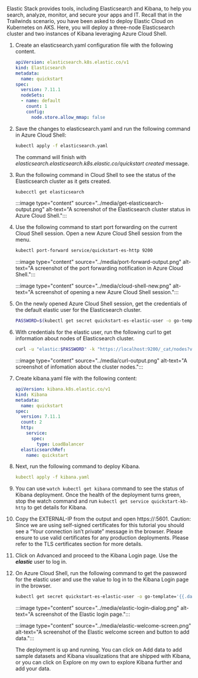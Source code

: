 Elastic Stack provides tools, including Elasticsearch and Kibana, to help you search, analyze, monitor, and secure your apps and IT. Recall that in the Trailwinds scenario, you have been asked to deploy Elastic Cloud on Kubernetes on AKS. Here, you will deploy a three-node Elasticsearch cluster and two instances of Kibana leveraging Azure Cloud Shell.

1. Create an elasticsearch.yaml configuration file with the following content.

    ```yml
    apiVersion: elasticsearch.k8s.elastic.co/v1
    kind: Elasticsearch
    metadata:
      name: quickstart
    spec:
      version: 7.11.1
      nodeSets:
      - name: default
        count: 1
        config:
          node.store.allow_mmap: false
    ```

1. Save the changes to elasticsearch.yaml and run the following command in Azure Cloud Shell:

    ```bash
    kubectl apply -f elasticsearch.yaml
    ```

    The command will finish with *elasticsearch.elasticsearch.k8s.elastic.co/quickstart created* message.

1. Run the following command in Cloud Shell to see the status of the Elasticsearch cluster as it gets created.

    ```bash
    kubecctl get elasticsearch
    ```

    :::image type="content" source="../media/get-elasticsearch-output.png" alt-text="A screenshot of the Elasticsearch cluster status in Azure Cloud Shell.":::

1. Use the following command to start port forwarding on the current Cloud Shell session. Open a new Azure Cloud Shell session from the menu.

    ```bash
    kubectl port-forward service/quickstart-es-http 9200
    ```

    :::image type="content" source="../media/port-forward-output.png" alt-text="A screenshot of the port forwarding notification in Azure Cloud Shell.":::

    :::image type="content" source="../media/cloud-shell-new.png" alt-text="A screenshot of opening a new Azure Cloud Shell session.":::

1. On the newly opened Azure Cloud Shell session, get the credentials of the default elastic user for the Elasticsearch cluster.

    ```bash
    PASSWORD=$(kubectl get secret quickstart-es-elastic-user -o go-template='{{.data.elastic | base64decode}}')    
    ```

1. With credentials for the elastic user, run the following curl to get information about nodes of Elasticsearch cluster.

    ```bash
    curl -u "elastic:$PASSWORD" -k "https://localhost:9200/_cat/nodes?v=true"
    ```

    :::image type="content" source="../media/curl-output.png" alt-text="A screenshot of infomation about the cluster nodes.":::

1. Create kibana.yaml file with the following content:

    ```yml
    apiVersion: kibana.k8s.elastic.co/v1
    kind: Kibana
    metadata:
      name: quickstart
    spec:
      version: 7.11.1
      count: 2
      http:
        service:
          spec:
            type: LoadBalancer
      elasticsearchRef:
        name: quickstart
    ```

1. Next, run the following command to deploy Kibana.

    ```yml
    kubectl apply -f kibana.yaml    
    ```

1. You can use `watch kubectl get kibana` command to see the status of Kibana deployment. Once the health of the deployment turns green, stop the watch command and run `kubectl get service quickstart-kb-http` to get details for Kibana.

1. Copy the EXTERNAL-IP from the output and open https://<EXTERNAL-IP>:5601. Caution: Since we are using self-signed certificates for this tutorial you should see a “Your connection isn’t private” message in the browser. Please ensure to use valid certificates for any production deployments. Please refer to the TLS certificates section for more details.

1. Click on Advanced and proceed to the Kibana Login page. Use the ***elastic*** user to log in.

1. On Azure Cloud Shell, run the following command to get the password for the elastic user and use the value to log in to the Kibana Login page in the browser.

    ```bash
    kubectl get secret quickstart-es-elastic-user -o go-template='{{.data.elastic | base64decode}}'    
    ```

    :::image type="content" source="../media/elastic-login-dialog.png" alt-text="A screenshot of the Elastic login page.":::

    :::image type="content" source="../media/elastic-welcome-screen.png" alt-text="A screenshot of the Elastic welcome screen and button to add data.":::

    The deployment is up and running. You can click on Add data to add sample datasets and Kibana visualizations that are shipped with Kibana, or you can click on Explore on my own to explore Kibana further and add your data.
